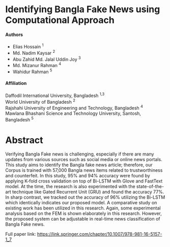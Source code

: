 # Identifying Bangla Fake News using Computational Approach 


<h4> Authors</h4>
<ul>
<li>Elias Hossain <sup>1</sup></li>
<li>Md. Nadim Kaysar <sup>2</sup></li>
<li>Abu Zahid Md. Jalal Uddin Joy <sup>3</sup></li>
<li>Md. Mizanur Rahman <sup>4</sup></li>
<li>Wahidur Rahman <sup>5</sup></li>
</ul>

<h4> Affiliation</h4>

Daffodil International University, Bangladesh <sup>1,3</sup> <br> 
World University of Bangladesh <sup>2</sup> <br> 
Rajshahi University of Engineering and Technology, Bangladesh <sup>4</sup> <br> 
Mawlana Bhashani Science and Technology University, Santosh, Bangladesh <sup>5</sup> <br> 


# Abstract
Verifying Bangla Fake news is challenging, especially if there are many updates from various sources such as social media or online news portals. This study aims to identify the Bangla fake news article; therefore, our Corpus is trained with 57,000 Bangla news items related to trustworthiness and counterfeit. In this study, 95% and 94% accuracy were found by applying K-fold cross validation on top of Bi-LSTM with Glove and FastText model. At the time, the research is also experimented with the state-of-the-art technique like Gated Recurrent Unit (GRU) and found the accuracy 77%. In sharp contrast, we tracked out the accuracy of 96% utilizing the Bi-LSTM which identically indicates our proposed model. A comparative study on existing work has been utilized in this research. Again, some experimental analysis based on the FEM is shown elaborately in this research. However, the proposed system can be adjustable in real-time news classification of Bangla Fake news.

Full paper link: https://link.springer.com/chapter/10.1007/978-981-16-5157-1_7
